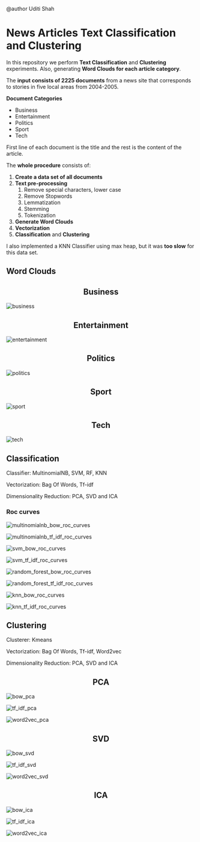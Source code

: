 @author Uditi Shah
# News Articles Text Classification and Clustering

In this repository we perform **Text Classification** and **Clustering** experiments. 
Also, generating **Word Clouds for each article category**.

The **input consists of 2225 documents** from a news site that corresponds to stories in five local areas 
from 2004-2005.

**Document Categories**
* Business
* Entertainment
* Politics
* Sport
* Tech

First line of each document is the title and the rest is the content of the article.

The **whole procedure** consists of:

1) **Create a data set of all documents**
2) **Text pre-processing**
   1) Remove special characters, lower case
   2) Remove Stopwords
   3) Lemmatization
   4) Stemming
   5) Tokenization
3) **Generate Word Clouds**
4) **Vectorization**
5) **Classification** and **Clustering**

I also implemented a KNN Classifier using max heap, but it was **too slow** for this data set.

## Word Clouds

<h2 align="center"> Business </h2>

![business](https://user-images.githubusercontent.com/48658768/90988571-6166b000-e59c-11ea-99ce-163762bb3b5e.png)

<h2 align="center"> Entertainment </h2>

![entertainment](https://user-images.githubusercontent.com/48658768/90988567-5d3a9280-e59c-11ea-922d-5982b57de1d0.png)

<h2 align="center"> Politics </h2>

![politics](https://user-images.githubusercontent.com/48658768/90988568-5e6bbf80-e59c-11ea-8cd2-998e29bdcef4.png)

<h2 align="center"> Sport </h2>

![sport](https://user-images.githubusercontent.com/48658768/90988569-5f9cec80-e59c-11ea-93a9-3957d0b4b9cb.png)

<h2 align="center"> Tech </h2>

![tech](https://user-images.githubusercontent.com/48658768/90988570-60358300-e59c-11ea-9871-097476f73eac.png)

## Classification

Classifier: MultinomialNB, SVM, RF, KNN

Vectorization: Bag Of Words, Tf-idf

Dimensionality Reduction: PCA, SVD and ICA

### Roc curves

![multinomialnb_bow_roc_curves](https://user-images.githubusercontent.com/48658768/90987463-d97ca800-e593-11ea-8089-949a30320437.png)

![multinomialnb_tf_idf_roc_curves](https://user-images.githubusercontent.com/48658768/90987464-da153e80-e593-11ea-909d-164624f3d1e8.png)

![svm_bow_roc_curves](https://user-images.githubusercontent.com/48658768/90987468-daadd500-e593-11ea-8128-756ee918aa29.png)

![svm_tf_idf_roc_curves](https://user-images.githubusercontent.com/48658768/90987469-db466b80-e593-11ea-8971-798d4cc917e7.png)

![random_forest_bow_roc_curves](https://user-images.githubusercontent.com/48658768/90987465-da153e80-e593-11ea-93a4-3e1b46599197.png)

![random_forest_tf_idf_roc_curves](https://user-images.githubusercontent.com/48658768/90987467-daadd500-e593-11ea-86cf-d6d6c31adce9.png)

![knn_bow_roc_curves](https://user-images.githubusercontent.com/48658768/90987470-db466b80-e593-11ea-93c3-ecead0cbc5f3.png)

![knn_tf_idf_roc_curves](https://user-images.githubusercontent.com/48658768/90987471-dbdf0200-e593-11ea-9988-7d66cbdb2eb4.png)

### 

## Clustering

Clusterer: Kmeans

Vectorization: Bag Of Words, Tf-idf, Word2vec

Dimensionality Reduction: PCA, SVD and ICA

<h2 align="center"> PCA </h2>

![bow_pca](https://user-images.githubusercontent.com/48658768/90987319-b6052d80-e592-11ea-8fe6-49b92914a284.png)

![tf_idf_pca](https://user-images.githubusercontent.com/48658768/90987322-b7cef100-e592-11ea-912a-5e68ca6c2a7e.png)

![word2vec_pca](https://user-images.githubusercontent.com/48658768/90987325-b9001e00-e592-11ea-9a85-d959e52668f3.png)

<h2 align="center"> SVD </h2>

![bow_svd](https://user-images.githubusercontent.com/48658768/90987320-b7365a80-e592-11ea-9340-1db8ca452ac5.png)

![tf_idf_svd](https://user-images.githubusercontent.com/48658768/90987323-b7cef100-e592-11ea-84e1-cd0086a1c2b9.png)

![word2vec_svd](https://user-images.githubusercontent.com/48658768/90987326-b9001e00-e592-11ea-99d2-3547509550a8.png)

<h2 align="center"> ICA </h2>

![bow_ica](https://user-images.githubusercontent.com/48658768/90987328-b998b480-e592-11ea-8b01-c858bf3e1d83.png)

![tf_idf_ica](https://user-images.githubusercontent.com/48658768/90987321-b7365a80-e592-11ea-8a9a-6a2f22428970.png)

![word2vec_ica](https://user-images.githubusercontent.com/48658768/90987324-b8678780-e592-11ea-8029-1b86b9ba202d.png)